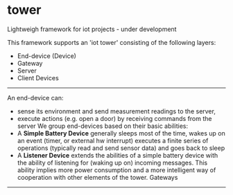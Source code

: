 # tower
Lightweigh framework for iot projects - under development

This framework supports an 'iot tower' consisting of the following layers:
- End-device (Device)
- Gateway
- Server
- Client
Devices
-------
An end-device can:
- sense its environment and send measurement readings to the server,
- execute actions (e.g. open a door) by receiving commands from the server
We group end-devices based on their basic abilities:
- A **Simple Battery Device** generally sleeps most of the time, wakes up on an event (timer, or external hw interrupt) executes a finite series of operations (typically read and send sensor data) and goes back to sleep
- A **Listener Device** extends the abilities of a simple battery device with the ability of listening for (waking up on) incoming messages. This ability implies more power consumption and a more intelligent way of cooperation with other elements of the tower.
Gateways
--------

